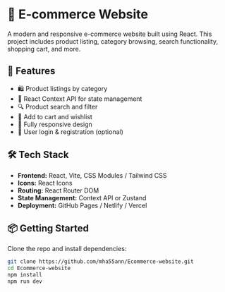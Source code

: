 # 🛒 E-commerce Website

A modern and responsive e-commerce website built using React. This project includes product listing, category browsing, search functionality, shopping cart, and more.

## 🚀 Features

- 🛍️ Product listings by category
- 🧠 React Context API for state management
- 🔍 Product search and filter
- 🛒 Add to cart and wishlist
- 📱 Fully responsive design
- 🔐 User login & registration (optional)

## 🛠️ Tech Stack

- **Frontend:** React, Vite, CSS Modules / Tailwind CSS
- **Icons:** React Icons
- **Routing:** React Router DOM
- **State Management:** Context API or Zustand
- **Deployment:** GitHub Pages / Netlify / Vercel

 
## 📦 Getting Started

Clone the repo and install dependencies:

```bash
git clone https://github.com/mha55ann/Ecommerce-website.git
cd Ecommerce-website
npm install
npm run dev

